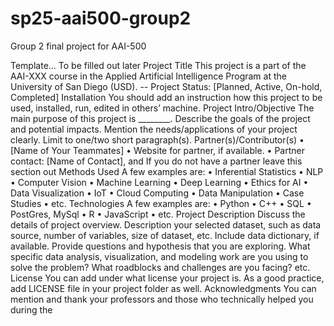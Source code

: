# sp25-aai500-group2
Group 2 final project for AAI-500

Template... To be filled out later
Project Title
This project is a part of the AAI-XXX course in the Applied Artificial Intelligence Program at the
University of San Diego (USD).
-- Project Status: [Planned, Active, On-hold, Completed]
Installation
You should add an instruction how this project to be used, installed, run, edited in others’
machine.
Project Intro/Objective
The main purpose of this project is ________. Describe the goals of the project and potential
impacts. Mention the needs/applications of your project clearly. Limit to one/two short
paragraph(s).
Partner(s)/Contributor(s)
• [Name of Your Teammates]
• Website for partner, if available.
• Partner contact: [Name of Contact], and If you do not have a partner leave this section
out
Methods Used
A few examples are:
• Inferential Statistics
• NLP
• Computer Vision
• Machine Learning
• Deep Learning
• Ethics for AI
• Data Visualization
• IoT
• Cloud Computing
• Data Manipulation
• Case Studies
• etc.
Technologies
A few examples are:
• Python
• C++
• SQL
• PostGres, MySql
• R
• JavaScript
• etc.
Project Description
Discuss the details of project overview. Description your selected dataset, such as data source,
number of variables, size of dataset, etc. Include data dictionary, if available. Provide questions
and hypothesis that you are exploring. What specific data analysis, visualization, and modeling
work are you using to solve the problem? What roadblocks and challenges are you facing? etc.
License
You can add under what license your project is. As a good practice, add LICENSE file in your
project folder as well.
Acknowledgments
You can mention and thank your professors and those who technically helped you during the
